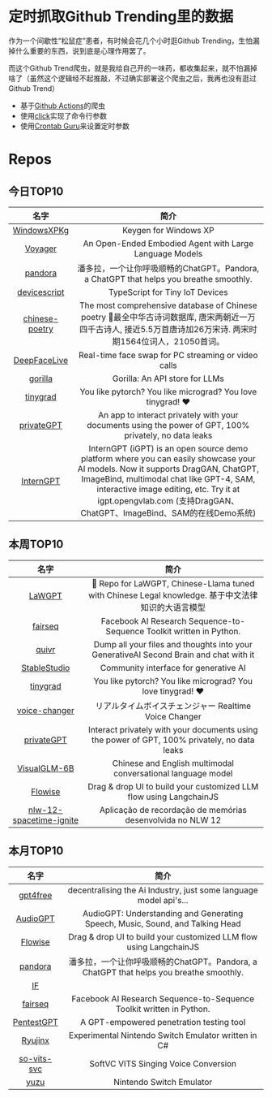 # 定时抓取Github Trending里的数据

作为一个间歇性“松鼠症”患者，有时候会花几个小时逛Github Trending，生怕漏掉什么重要的东西，说到底是心理作用罢了。

而这个Github Trend爬虫，就是我给自己开的一味药，都收集起来，就不怕漏掉啥了（虽然这个逻辑经不起推敲，不过确实部署这个爬虫之后，我再也没有逛过Github Trend）

* 基于[Github Actions](https://docs.github.com/en/actions)的爬虫
* 使用[click](https://github.com/pallets/click)实现了命令行参数
* 使用[Crontab Guru](https://crontab.guru/)来设置定时参数

# Repos
## 今日TOP10 
<!-- START OF DAILY_TOP10_REPOS -->
| 名字 | 简介 |
| :----: | :----: |
| [WindowsXPKg](https://github.com/Neo-Desktop/WindowsXPKg) | Keygen for Windows XP |
| [Voyager](https://github.com/MineDojo/Voyager) | An Open-Ended Embodied Agent with Large Language Models |
| [pandora](https://github.com/pengzhile/pandora) | 潘多拉，一个让你呼吸顺畅的ChatGPT。Pandora, a ChatGPT that helps you breathe smoothly. |
| [devicescript](https://github.com/microsoft/devicescript) | TypeScript for Tiny IoT Devices |
| [chinese-poetry](https://github.com/chinese-poetry/chinese-poetry) | The most comprehensive database of Chinese poetry 🧶最全中华古诗词数据库, 唐宋两朝近一万四千古诗人, 接近5.5万首唐诗加26万宋诗. 两宋时期1564位词人，21050首词。 |
| [DeepFaceLive](https://github.com/iperov/DeepFaceLive) | Real-time face swap for PC streaming or video calls |
| [gorilla](https://github.com/ShishirPatil/gorilla) | Gorilla: An API store for LLMs |
| [tinygrad](https://github.com/geohot/tinygrad) | You like pytorch? You like micrograd? You love tinygrad! ❤️ |
| [privateGPT](https://github.com/SamurAIGPT/privateGPT) | An app to interact privately with your documents using the power of GPT, 100% privately, no data leaks |
| [InternGPT](https://github.com/OpenGVLab/InternGPT) | InternGPT (iGPT) is an open source demo platform where you can easily showcase your AI models. Now it supports DragGAN, ChatGPT, ImageBind, multimodal chat like GPT-4, SAM, interactive image editing, etc. Try it at igpt.opengvlab.com (支持DragGAN、ChatGPT、ImageBind、SAM的在线Demo系统) |
<!-- END OF DAILY_TOP10_REPOS -->

## 本周TOP10
<!-- START OF WEEKLY_TOP10_REPOS -->
| 名字 | 简介 |
| :----: | :----: |
| [LaWGPT](https://github.com/pengxiao-song/LaWGPT) | 🎉 Repo for LaWGPT, Chinese-Llama tuned with Chinese Legal knowledge. 基于中文法律知识的大语言模型 |
| [fairseq](https://github.com/facebookresearch/fairseq) | Facebook AI Research Sequence-to-Sequence Toolkit written in Python. |
| [quivr](https://github.com/StanGirard/quivr) | Dump all your files and thoughts into your GenerativeAI Second Brain and chat with it |
| [StableStudio](https://github.com/Stability-AI/StableStudio) | Community interface for generative AI |
| [tinygrad](https://github.com/geohot/tinygrad) | You like pytorch? You like micrograd? You love tinygrad! ❤️ |
| [voice-changer](https://github.com/w-okada/voice-changer) | リアルタイムボイスチェンジャー Realtime Voice Changer |
| [privateGPT](https://github.com/imartinez/privateGPT) | Interact privately with your documents using the power of GPT, 100% privately, no data leaks |
| [VisualGLM-6B](https://github.com/THUDM/VisualGLM-6B) | Chinese and English multimodal conversational language model | 多模态中英双语对话语言模型 |
| [Flowise](https://github.com/FlowiseAI/Flowise) | Drag & drop UI to build your customized LLM flow using LangchainJS |
| [nlw-12-spacetime-ignite](https://github.com/rocketseat-education/nlw-12-spacetime-ignite) | Aplicação de recordação de memórias desenvolvida no NLW 12 |
<!-- END OF WEEKLY_TOP10_REPOS -->

## 本月TOP10
<!-- START OF MONTHLY_TOP10_REPOS -->
| 名字 | 简介 |
| :----: | :----: |
| [gpt4free](https://github.com/xtekky/gpt4free) | decentralising the Ai Industry, just some language model api's... |
| [AudioGPT](https://github.com/AIGC-Audio/AudioGPT) | AudioGPT: Understanding and Generating Speech, Music, Sound, and Talking Head |
| [Flowise](https://github.com/FlowiseAI/Flowise) | Drag & drop UI to build your customized LLM flow using LangchainJS |
| [pandora](https://github.com/pengzhile/pandora) | 潘多拉，一个让你呼吸顺畅的ChatGPT。Pandora, a ChatGPT that helps you breathe smoothly. |
| [IF](https://github.com/deep-floyd/IF) |  |
| [fairseq](https://github.com/facebookresearch/fairseq) | Facebook AI Research Sequence-to-Sequence Toolkit written in Python. |
| [PentestGPT](https://github.com/GreyDGL/PentestGPT) | A GPT-empowered penetration testing tool |
| [Ryujinx](https://github.com/Ryujinx/Ryujinx) | Experimental Nintendo Switch Emulator written in C# |
| [so-vits-svc](https://github.com/svc-develop-team/so-vits-svc) | SoftVC VITS Singing Voice Conversion |
| [yuzu](https://github.com/yuzu-emu/yuzu) | Nintendo Switch Emulator |
<!-- END OF MONTHLY_TOP10_REPOS -->
